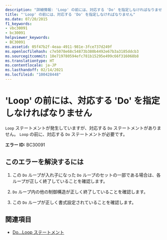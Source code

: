 ```yaml
---
description: "詳細情報: 'Loop' の前には、対応する 'Do' を指定しなければなりません"
title: "'Loop' の前には、対応する 'Do' を指定しなければなりません"
ms.date: 07/20/2015
f1_keywords:
- vbc30091
- bc30091
helpviewer_keywords:
- BC30091
ms.assetid: 05f47b2f-4eaa-4911-981e-3fce737d249f
ms.openlocfilehash: c7e5078e68c54873b380b4492e67b3a3185ddcb3
ms.sourcegitcommit: 10e719780594efc781b15295e499c66f316068b8
ms.translationtype: HT
ms.contentlocale: ja-JP
ms.lasthandoff: 02/14/2021
ms.locfileid: "100428448"
---
```

# <a name="loop-must-be-preceded-by-a-matching-do"></a>'Loop' の前には、対応する 'Do' を指定しなければなりません

`Loop` ステートメントが発生していますが、対応する `Do` ステートメントがありません。 `Loop` の前に、対応する `Do` ステートメントが必要です。  
  
 **エラー ID:** BC30091  
  
## <a name="to-correct-this-error"></a>このエラーを解決するには  
  
1. この `Do` ループが入れ子になった `Do` ループのセットの一部である場合は、各ループが正しく終了していることを確認します。  
  
2. `Do` ループ内の他の制御構造が正しく終了していることを確認します。  
  
3. この `Do` ループが正しく書式設定されていることを確認します。  
  
## <a name="see-also"></a>関連項目

- [Do...Loop ステートメント](../language-reference/statements/do-loop-statement.md)
